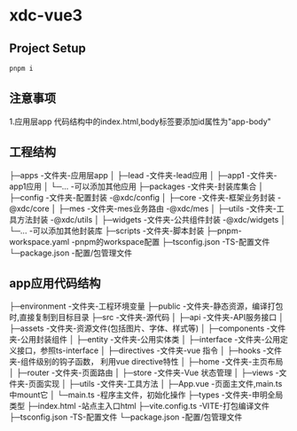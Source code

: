 # xdc-vue3

## Project Setup

```sh
pnpm i
```

## 注意事项
1.应用层app 代码结构中的index.html,body标签要添加id属性为"app-body"



## 工程结构
├─apps                  -文件夹-应用层app
│  ├─lead               -文件夹-lead应用
│  ├─app1               -文件夹-app1应用
│  └─...                -可以添加其他应用
├─packages              -文件夹-封装库集合
│  ├─config             -文件夹-配置封装      -@xdc/config
│  ├─core               -文件夹-框架业务封装  -@xdc/core
│  ├─mes                -文件夹-mes业务路由   -@xdc/mes
│  ├─utils              -文件夹-工具方法封装  -@xdc/utils
│  ├─widgets            -文件夹-公共组件封装  -@xdc/widgets
│  └─...                -可以添加其他封装库
├─scripts               -文件夹-脚本封装
├─pnpm-workspace.yaml   -pnpm的workspace配置
├─tsconfig.json         -TS-配置文件
└─package.json          -配置/包管理文件

## app应用代码结构

├─environment           -文件夹-工程环境变量
├─public                -文件夹-静态资源，编译打包时,直接复制到目标目录
├─src                   -文件夹-源代码
│  ├─api                -文件夹-API服务接口
│  ├─assets             -文件夹-资源文件(包括图片、字体、样式等)
│  ├─components         -文件夹-公用封装组件 
│  ├─entity             -文件夹-公用实体类
│  ├─interface          -文件夹-公用定义接口，参照ts-interface
│  ├─directives         -文件夹-vue 指令
│  ├─hooks              -文件夹-组件级别的钩子函数， 利用vue directive特性
│  ├─home               -文件夹-主页布局
│  ├─router             -文件夹-页面路由
│  ├─store              -文件夹-Vue 状态管理
│  ├─views              -文件夹-页面实现
│  ├─utils              -文件夹-工具方法
│  ├─App.vue            -页面主文件,main.ts中mount它
│  └─main.ts            -程序主文件，初始化操作
├─types                 -文件夹-申明全局类型
├─index.html            -站点主入口html
├─vite.config.ts        -VITE-打包编译文件
├─tsconfig.json         -TS-配置文件
└─package.json          -配置/包管理文件


